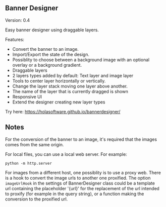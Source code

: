 Banner Designer
---------------

Version: 0.4

Easy banner designer using draggable layers.

Features:
- Convert the banner to an image.
- Import/Export the state of the design.
- Possiblity to choose between a background image with an optional overlay or a background gradient.
- Draggable layers
- 2 layers types added by default: Text layer and image layer
- Tools to center layer horizontally or vertically.
- Change the layer stack moving one layer above another.
- The name of the layer that is currently dragged is shown
- Responsive UI
- Extend the designer creating new layer types


Try here: https://holasoftware.github.io/bannerdesigner/

Notes
-----
For the conversion of the banner to an image, it's required that the images comes from the same origin. 

For local files, you can use a local web server. For example:

    python -m http.server
    
For images from a different host, one possiblity is to use a proxy web. There is a hook to convert the image urls to another one proxified. The option `imageUrlHook` in the
 settings of BannerDesigner class could be a template url containing the placeholder '{url}' for the replacement of the url intended to proxify (for example in the query string), or a function making the conversion to the proxified url. 

